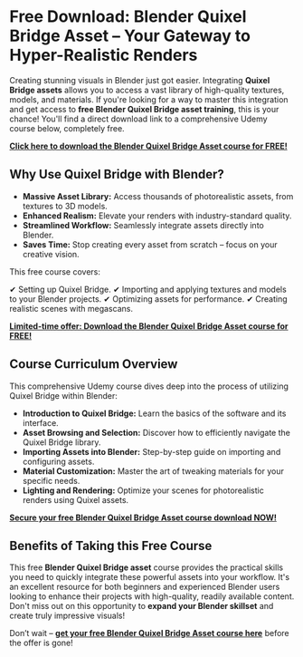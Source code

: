 # Free Download: Blender Quixel Bridge Asset – Your Gateway to Hyper-Realistic Renders

Creating stunning visuals in Blender just got easier. Integrating **Quixel Bridge assets** allows you to access a vast library of high-quality textures, models, and materials. If you're looking for a way to master this integration and get access to **free Blender Quixel Bridge asset training**, this is your chance! You'll find a direct download link to a comprehensive Udemy course below, completely free.

[**Click here to download the Blender Quixel Bridge Asset course for FREE!**](https://udemywork.com/blender-quixel-bridge-asset)

## Why Use Quixel Bridge with Blender?

*   **Massive Asset Library:** Access thousands of photorealistic assets, from textures to 3D models.
*   **Enhanced Realism:** Elevate your renders with industry-standard quality.
*   **Streamlined Workflow:** Seamlessly integrate assets directly into Blender.
*   **Saves Time:** Stop creating every asset from scratch – focus on your creative vision.

This free course covers:

✔ Setting up Quixel Bridge.
✔ Importing and applying textures and models to your Blender projects.
✔ Optimizing assets for performance.
✔ Creating realistic scenes with megascans.

[**Limited-time offer: Download the Blender Quixel Bridge Asset course for FREE!**](https://udemywork.com/blender-quixel-bridge-asset)

## Course Curriculum Overview

This comprehensive Udemy course dives deep into the process of utilizing Quixel Bridge within Blender:

*   **Introduction to Quixel Bridge:** Learn the basics of the software and its interface.
*   **Asset Browsing and Selection:** Discover how to efficiently navigate the Quixel Bridge library.
*   **Importing Assets into Blender:** Step-by-step guide on importing and configuring assets.
*   **Material Customization:** Master the art of tweaking materials for your specific needs.
*   **Lighting and Rendering:** Optimize your scenes for photorealistic renders using Quixel assets.

[**Secure your free Blender Quixel Bridge Asset course download NOW!**](https://udemywork.com/blender-quixel-bridge-asset)

## Benefits of Taking this Free Course

This free **Blender Quixel Bridge asset** course provides the practical skills you need to quickly integrate these powerful assets into your workflow. It's an excellent resource for both beginners and experienced Blender users looking to enhance their projects with high-quality, readily available content. Don't miss out on this opportunity to **expand your Blender skillset** and create truly impressive visuals!

Don’t wait – **[get your free Blender Quixel Bridge Asset course here](https://udemywork.com/blender-quixel-bridge-asset)** before the offer is gone!
